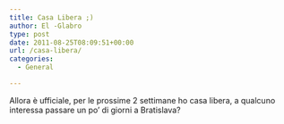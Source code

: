 ```yaml
---
title: Casa Libera ;)
author: El -Glabro
type: post
date: 2011-08-25T08:09:51+00:00
url: /casa-libera/
categories:
  - General

---
```

Allora è ufficiale, per le prossime 2 settimane ho casa libera, a qualcuno interessa passare un po&#8217; di giorni a Bratislava?